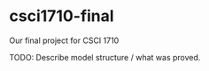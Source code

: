 # csci1710-final

Our final project for CSCI 1710

TODO: Describe model structure / what was proved.

